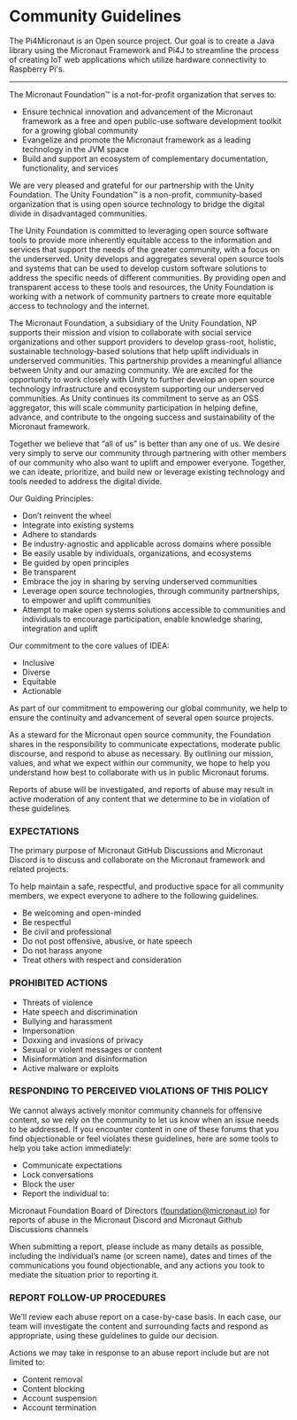 # Community Guidelines

The Pi4Micronaut is an Open source project. Our goal is to create a Java library using the Micronaut Framework and Pi4J to streamline the process of creating IoT web applications which utilize hardware connectivity to Raspberry Pi's.

***

The Micronaut Foundation™ is a not-for-profit organization that serves to:
- Ensure technical innovation and advancement of the Micronaut framework as a free and open public-use software development toolkit for a growing global community
- Evangelize and promote the Micronaut framework as a leading technology in the JVM space
- Build and support an ecosystem of complementary documentation, functionality, and services

We are very pleased and grateful for our partnership with the Unity Foundation. The Unity Foundation™ is a non-profit, community-based organization that is using open source technology to bridge the digital divide in disadvantaged communities. 

The Unity Foundation is committed to leveraging open source software tools to provide more inherently equitable access to the information and services that support the needs of the greater community, with a focus on the underserved. Unity develops and aggregates several open source tools and systems that can be used to develop custom software solutions to address the specific needs of different communities. By providing open and transparent access to these tools and resources, the Unity Foundation is working with a network of community partners to create more equitable access to technology and the internet. 

The Micronaut Foundation, a subsidiary of the Unity Foundation, NP supports their mission and vision to collaborate with social service organizations and other support providers to develop grass-root, holistic, sustainable technology-based solutions that help uplift individuals in underserved communities. This partnership provides a meaningful alliance between Unity and our amazing community. We are excited for the opportunity to work closely with Unity to further develop an open source technology infrastructure and ecosystem supporting our underserved communities. As Unity continues its commitment to serve as an OSS aggregator, this will scale community participation in helping define, advance, and contribute to the ongoing success and sustainability of the Micronaut framework.

Together we believe that “all of us” is better than any one of us. We desire very simply to serve our community through partnering with other members of our community who also want to uplift and empower everyone. Together, we can ideate, prioritize, and build new or leverage existing technology and tools needed to address the digital divide.

Our Guiding Principles:

- Don’t reinvent the wheel
- Integrate into existing systems
- Adhere to standards
- Be industry-agnostic and applicable across domains where possible
- Be easily usable by individuals, organizations, and ecosystems
- Be guided by open principles
- Be transparent
- Embrace the joy in sharing by serving underserved communities
- Leverage open source technologies, through community partnerships, to empower and uplift communities
- Attempt to make open systems solutions accessible to communities and individuals to encourage participation, enable knowledge sharing, integration and uplift

Our commitment to the core values of IDEA:

- Inclusive 
- Diverse
- Equitable
- Actionable

As part of our commitment to empowering our global community, we help to ensure the continuity and advancement of several open source projects.

As a steward for the Micronaut open source community, the Foundation shares in the responsibility to communicate expectations, moderate public discourse, and respond to abuse as necessary. By outlining our mission, values, and what we expect within our community, we hope to help you understand how best to collaborate with us in public Micronaut forums.

Reports of abuse will be investigated, and reports of abuse may result in active moderation of any content that we determine to be in violation of these guidelines.

### EXPECTATIONS
The primary purpose of Micronaut GitHub Discussions and Micronaut Discord is to discuss and collaborate on the Micronaut framework and related projects.

To help maintain a safe, respectful, and productive space for all community members, we expect everyone to adhere to the following guidelines.

- Be welcoming and open-minded
- Be respectful
- Be civil and professional
- Do not post offensive, abusive, or hate speech
- Do not harass anyone
- Treat others with respect and consideration

### PROHIBITED ACTIONS

- Threats of violence
- Hate speech and discrimination
- Bullying and harassment
- Impersonation
- Doxxing and invasions of privacy
- Sexual or violent messages or content
- Misinformation and disinformation
- Active malware or exploits

### RESPONDING TO PERCEIVED VIOLATIONS OF THIS POLICY

We cannot always actively monitor community channels for offensive content, so we rely on the community to let us know when an issue needs to be addressed. If you encounter content in one of these forums that you find objectionable or feel violates these guidelines, here are some tools to help you take action immediately:

- Communicate expectations
- Lock conversations
- Block the user
- Report the individual to:


Micronaut Foundation Board of Directors (foundation@micronaut.io) for reports of abuse in the Micronaut Discord and Micronaut Github Discussions channels

When submitting a report, please include as many details as possible, including the individual’s name (or screen name), dates and times of the communications you found objectionable, and any actions you took to mediate the situation prior to reporting it.

### REPORT FOLLOW-UP PROCEDURES

We’ll review each abuse report on a case-by-case basis. In each case, our team will investigate the content and surrounding facts and respond as appropriate, using these guidelines to guide our decision.

Actions we may take in response to an abuse report include but are not limited to:

- Content removal
- Content blocking
- Account suspension
- Account termination